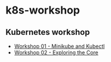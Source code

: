 # k8s-workshop

## Kubernetes workshop

- [Workshop 01 - Minikube and Kubectl](workshop-01.md)
- [Workshop 02 - Exploring the Core](workshop-02.md)
